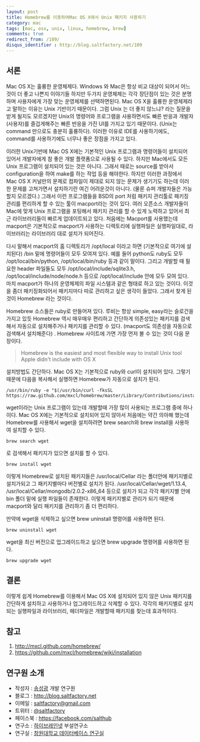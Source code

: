 ```yaml
---
layout: post
title: Homebrew를 이용하여Mac OS X에서 Unix 패키지 사용하기
category: mac
tags: [mac, osx, unix, linux, homebrew, brew]
comments: true
redirect_from: /109/
disqus_identifier : http://blog.saltfactory.net/109
---
```


## 서론

Mac OS X는 훌륭한 운영체제다. Windows 와 Mac은 항상 비교 대상이 되어서 어느것이 더 좋고 나쁜지 이야기들 하지만 두가지 운영체제는 각각 장단점이 있는 것은 분명하며 사용자에게 가장 맞는 운영체제를 선택하면된다. Mac OS X을 훌륭한 운영체제라고 말하는 이유는 Unix 기반이기 때문이다. 그럼 Unix 는 더 좋지 않느냐? 라는 질문을 받게 될지도 모르겠지만 Unix의 명령어와 프로그램을 사용하면서도 빠른 반응과 개발자(사용자)를 즐겁게해주는 빠른 반응을 가진 UI를 가지고 있기 때문이다. (Unix는 command 만으로도 충분히 훌륭하다). 이러한 이유로 IDE를 사용하기에도, command를 사용하기에도 너무나 좋은 장점을 가지고 있다.

이러한 Unix기반에 Mac OS X에는 기본적인 Unix 프로그램과 명령어들이 설치되어 있어서 개발자에게 참 좋은 개발 플랫폼으로 사용될 수 있다. 하지만 Mac에서도 모든 Unix 프로그램이 설치되어 있는 것은 아니다. 그래서 때로는 source를 받아서 configuration을 하여 make를 하는 작업 등을 해야한다. 하지만 이러한 과정에서 Mac OS X 커널만의 문제로 컴파일이 제대로 되지 않는 문제가 생기기도 하는데 이러한 문제를 고쳐가면서 설치하기란 여긴 어려운것이 아니다. (물론 슈퍼 개발자들은 가능할지 모르겠다.) 그래서 이런 프로그램들을 BSD의 port 처럼 패키지 관리툴로 패키징 관리를 편리하게 할 수 있는 툴이 macport라는 것이 있다. 여러 오픈소스 개발자들이 Mac에 맞게 Unix 프로그램을 포팅해서 패키지 관리를 할 수 있게 노력하고 있어서 최근 라이브러리들이 빠르게 업데이트되고 있다. 처음에는 Macport를 사용했는데 macport은 기본적으로 macport가 사용하는 디렉토리에 실행파일은 실행파일대로, 라이브러리는 라이브러리 대로 설치가 되어진다.

다시 말해서 macport의 홈 디렉토리가 /opt/local 이라고 하면 (기본적으로 여기에 설치된다) /bin 밑에 명령어들이 모두 모여져 있다. 예를 들어 python도 ruby도 모두 /opt/local/bin/python, /opt/local/bin/ruby 등과 같이 말이다. 그리고 개발할 때 필요한 header 파일들도 모두 /opt/local/include/sqlite3.h, /opt/local/include/node/node.h 등으로 /opt/local/include 안에 모두 모여 있다. 마치 macport가 하나의 운영체제의 파일 시스템과 같은 형태로 하고 있는 것이다. 이것을 좀더 패키징화되어서 패키지마다 따로 관리하고 싶은 생각이 들었다. 그래서 찾게 된 것이 Homebrew 라는 것이다.

Homebrew 소스들은 ruby로 만들어져 있다. 루비는 항상 simple, easy라는 슬로건을 가지고 있듯 Homebrew 역시 매우매우 편리하고 간단하게 의존성있는 패키지를 검색해서 자동으로 설치해주거나 패키지를 관리할 수 있다. (macport도 의존성을 자동으로 검색해서 설치해준다) . Homebrew 사이트에 가면 가장 먼저 볼 수 있는 것이 다음 문장이다.

> Homebrew is the easiest and most flexible way to install Unix tool Apple didn't include with OS X

설치방법도 간단하다. Mac OS X는 기본적으로 ruby와 curl이 설치되어 있다. 그렇기 때문에 다음을 복사해서 실행하면 Homebrew가 자동으로 설치가 된다.

```
/usr/bin/ruby -e "$(/usr/bin/curl -fksSL https://raw.github.com/mxcl/homebrew/master/Library/Contributions/install_homebrew.rb)"  
```

wget이라는 Unix 프로그램이 있는데 개발할때 가장 많이 사용되는 프로그램 중에 하나이다. Mac OS X에는 기본적으로 설치되어 있지 않아서 처음에는 약간 의아해 했는데 Homebrew를 사용해서 wget을 설치하려면 brew search와 brew install을 사용하여 설치할 수 있다.

```
brew search wget
```

로 검색해서 패키지가 있으면 설치를 할 수 있다.

```
brew install wget
```

이렇게 Homebrew로 설치된 패키지들은 /usr/local/Cellar 라는 폴더안에 패키지별로 설치가되고 그 패키지별마다 버전별로 설치가 된다. /usr/local/Cellar/wget/1.13.4, /usr/local/Cellar/mongodb/2.0.2-x86_64 등으로 설치가 되고 각각 패키지별 안에 bin 폴더 밑에 실행 파일들이 존재한다. 이렇게 패키지별로 관리가 되기 때문에 macport와 달리 패키지를 관리하기 좀 더 편리하다.

만약에 wget을 삭제하고 싶으면 brew uninstall 명령어를 사용하면 된다.

```
brew uninstall wget
```
wget을 최신 버전으로 업그레이드하고 싶으면 brew upgrade 명령어를 사용하면 된다.

```
brew upgrade wget
```

## 결론

이렇게 쉽게 Homebrew를 이용해서 Mac OS X에 설치되어 있지 않은 Unix 패키지를 간단하게 설치하고 사용하거나 업그레이드하고 삭제할 수 있다. 각각의 패키지별로 설치되는 실행파일과 라이브러리, 헤더파일은 개발할때 패키지를 찾는데 효과적이다.

## 참고

1. http://mxcl.github.com/homebrew/
2. https://github.com/mxcl/homebrew/wiki/installation

## 연구원 소개

* 작성자 : [송성광](http://about.me/saltfactory) 개발 연구원
* 블로그 : http://blog.saltfactory.net
* 이메일 : [saltfactory@gmail.com](mailto:saltfactory@gmail.com)
* 트위터 : [@saltfactory](https://twitter.com/saltfactory)
* 페이스북 : https://facebook.com/salthub
* 연구소 : [하이브레인넷](http://www.hibrain.net) 부설연구소
* 연구실 : [창원대학교 데이터베이스 연구실](http://dblab.changwon.ac.kr)

